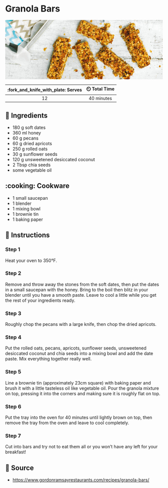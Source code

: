 # Granola Bars

![Granola Bars](../assets/images/granola-bars.jpg)

| :fork_and_knife_with_plate: Serves | :timer_clock: Total Time |
|:----------------------------------:|:-----------------------: |
| 12 | 40 minutes |

## :salt: Ingredients

- 180 g soft dates
- 360 ml honey
- 60 g pecans
- 60 g dried apricots
- 250 g rolled oats
- 30 g sunflower seeds
- 120 g unsweetened desiccated coconut
- 2 Tbsp chia seeds
- some vegetable oil

## :cooking: Cookware

- 1 small saucepan
- 1 blender
- 1 mixing bowl
- 1 brownie tin
- 1 baking paper

## :pencil: Instructions

### Step 1

Heat your oven to 350°F.

### Step 2

Remove and throw away the stones from the soft dates, then put the dates in a small saucepan with the honey. Bring to
the boil then blitz in your blender until you have a smooth paste. Leave to cool a little while you get the rest of your
ingredients ready.

### Step 3

Roughly chop the pecans with a large knife, then chop the dried apricots.

### Step 4

Put the rolled oats, pecans, apricots, sunflower seeds, unsweetened desiccated coconut and chia seeds into a mixing bowl
and add the date paste. Mix everything together really well.

### Step 5

Line a brownie tin (approximately 23cm square) with baking paper and brush it with a little tasteless oil like vegetable
oil. Pour the granola mixture on top, pressing it into the corners and making sure it is roughly flat on top.

### Step 6

Put the tray into the oven for 40 minutes until lightly brown on top, then remove the tray from the oven and leave to
cool completely.

### Step 7

Cut into bars and try not to eat them all or you won’t have any left for your breakfast!

## :link: Source

- <https://www.gordonramsayrestaurants.com/recipes/granola-bars/>
